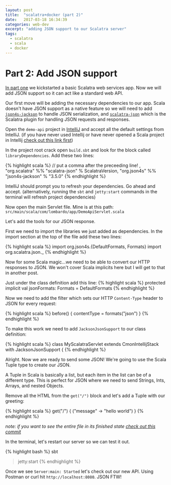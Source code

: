 ```yaml
---
layout: post
title:  "scalatra+docker (part 2)"
date:   2017-03-18 16:34:39
categories: web-dev
excerpt: "adding JSON support to our Scalatra server"
tags:
  - scalatra
  - scala
  - docker
---
```


# Part 2: Add JSON support

[In part one]() we kickstarted a basic Scalatra web services app.  Now we will add JSON support so it can act like a standard web API.

Our first move will be adding the necessary dependencies to our app.  Scala doesn't have JSON support as a native feature so we will need to add [`json4s-jackson`](https://github.com/json4s/json4s) to handle JSON serialization, and [`scalatra-json`](https://mvnrepository.com/artifact/org.scalatra/scalatra-json/2.2.0) which is the Scalatra plugin for handling JSON requests and responses.

Open the `demo-api` project in [IntelliJ](https://www.jetbrains.com/idea/) and accept all the default settings from IntelliJ.  (if you have never used Intellij or have never opened a Scala project in Intellij [check out this link first](https://www.jetbrains.com/help/idea/2016.3/creating-and-running-your-scala-application.html))

In the project root crack open `build.sbt` and look for the block called `libraryDependencies`.  Add these two lines:

{% highlight scala %}
// put a comma after the preceeding line!  ,
"org.scalatra" %% "scalatra-json" % ScalatraVersion,
"org.json4s"   %% "json4s-jackson" % "3.5.0"
{% endhighlight %}

IntelliJ should prompt you to refresh your dependencies.  Go ahead and accept. (alternatively, running the `sbt` and `jetty:start` commands in the terminal will refresh project dependencies)

Now open the main Servlet file.  Mine is at this path:  `src/main/scala/com/lombardo/app/DemoApiServlet.scala`

Let's add the tools for our JSON response.

First we need to import the libraries we just added as dependencies.  In the import section at the top of the file add these two lines:

{% highlight scala %}
import org.json4s.{DefaultFormats, Formats}
import org.scalatra.json._
{% endhighlight %}

Now for some Scala magic...we need to be able to convert our HTTP responses to JSON.  We won't cover Scala implicits here but I will get to that in another post.

Just under the class definition add this line:
{% highlight scala %}
protected implicit val jsonFormats: Formats = DefaultFormats
{% endhighlight %}

Now we need to add the filter which sets our HTTP `Content-Type` header to JSON for every request:

{% highlight scala %}
before() {
  contentType = formats("json")
}
{% endhighlight %}

To make this work we need to add `JacksonJsonSupport` to our class definition:

{% highlight scala %}
class MyScalatraServlet extends CmonIntellijStack with JacksonJsonSupport {
{% endhighlight %}

Alright.  Now we are ready to send some JSON!  We're going to use the Scala Tuple type to create our JSON.

A Tuple in Scala is basically a list, but each item in the list can be of a different type.  This is perfect for JSON where we need to send Strings, Ints, Arrays, and nested Objects.

Remove all the HTML from the `get("/")` block and let's add a Tuple with our greeting:

{% highlight scala %}
get("/") {
  ("message" -> "hello world")
}
{% endhighlight %}

*note: if you want to see the entire file in its finished state [check out this commit](https://github.com/lombardo-chcg/scalatra-docker/blob/1df7a664de6d25513a1c2c56569be19ebbfa94f7/src/main/scala/com/lombardo/app/DemoApiServlet.scala)*

In the terminal, let's restart our server so we can test it out.

{% highlight bash %}
sbt
> jetty:start
{% endhighlight %}

Once we see `Server:main: Started` let's check out our new API.  Using Postman or curl hit `http://localhost:8080`.  JSON FTW!
